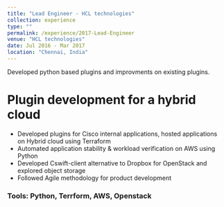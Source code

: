 ```yaml
---
title: "Lead Engineer - HCL technologies"
collection: experience
type: ""
permalink: /experience/2017-Lead-Engineer
venue: "HCL technologies"
date: Jul 2016 - Mar 2017
location: "Chennai, India"
---
```


Developed python based plugins and improvments on existing plugins.

Plugin development for a hybrid cloud
======
* Developed plugins for Cisco internal applications, hosted applications on
Hybrid cloud using Terraform
* Automated application stability & workload verification on AWS using Python
* Developed Cswift-client alternative to Dropbox for OpenStack and explored
object storage
* Followed Agile methodology for product development

### Tools: Python, Terrform, AWS, Openstack
